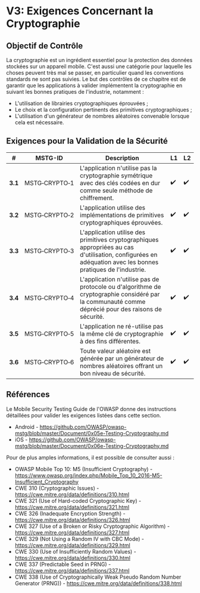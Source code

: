 # V3: Exigences Concernant la Cryptographie

## Objectif de Contrôle

La cryptographie est un ingrédient essentiel pour la protection des données stockées sur un appareil mobile. C'est aussi une catégorie pour laquelle les choses peuvent très mal se passer, en particulier quand les conventions standards ne sont pas suivies. Le but des contrôles de ce chapitre est de garantir que les applications à valider implémentent la cryptographie en suivant les bonnes pratiques de l'industrie, notamment :

- L'utilisation de librairies cryptographiques éprouvées ;
- Le choix et la configuration pertinents des primitives cryptographiques ;
- L'utilisation d'un générateur de nombres aléatoires convenable lorsque cela est nécessaire.

## Exigences pour la Validation de la Sécurité

| # | MSTG-ID | Description | L1 | L2 |
| --- | --- | --- | --- | --- |
| **3.1** | MSTG‑CRYPTO‑1 | L'application n'utilise pas la cryptographie symétrique avec des clés codées en dur comme seule méthode de chiffrement.| ✔️ | ✔️ |
| **3.2** | MSTG‑CRYPTO‑2 | L'application utilise des implémentations de primitives cryptographiques éprouvées. | ✔️ | ✔️ |
| **3.3** | MSTG‑CRYPTO‑3 | L'application utilise des primitives cryptographiques appropriées au cas d'utilisation, configurées en adéquation avec les bonnes pratiques de l'industrie. | ✔️ | ✔️|
| **3.4** | MSTG‑CRYPTO‑4 | L'application n'utilise pas de protocole ou d'algorithme de cryptographie considéré par la communauté comme déprécié pour des raisons de sécurité. | ✔️ | ✔️|
| **3.5** | MSTG‑CRYPTO‑5 | L'application ne ré-utilise pas la même clé de cryptographie à des fins différentes. | ✔️ | ✔️ |
| **3.6** | MSTG‑CRYPTO‑6 | Toute valeur aléatoire est générée par un générateur de nombres aléatoires offrant un bon niveau de sécurité. | ✔️ | ✔️ |

## Références

Le Mobile Security Testing Guide de l'OWASP donne des instructions détaillées pour valider les exigences listées dans cette section.

- Android - <https://github.com/OWASP/owasp-mstg/blob/master/Document/0x05e-Testing-Cryptography.md>
- iOS - <https://github.com/OWASP/owasp-mstg/blob/master/Document/0x06e-Testing-Cryptography.md>

Pour de plus amples informations, il est possible de consulter aussi :

- OWASP Mobile Top 10: M5 (Insufficient Cryptography) - <https://www.owasp.org/index.php/Mobile_Top_10_2016-M5-Insufficient_Cryptography>
- CWE 310 (Cryptographic Issues) - <https://cwe.mitre.org/data/definitions/310.html>
- CWE 321 (Use of Hard-coded Cryptographic Key) - <https://cwe.mitre.org/data/definitions/321.html>
- CWE 326 (Inadequate Encryption Strength) - <https://cwe.mitre.org/data/definitions/326.html>
- CWE 327 (Use of a Broken or Risky Cryptographic Algorithm) - <https://cwe.mitre.org/data/definitions/327.html>
- CWE 329 (Not Using a Random IV with CBC Mode) - <https://cwe.mitre.org/data/definitions/329.html>
- CWE 330 (Use of Insufficiently Random Values) - <https://cwe.mitre.org/data/definitions/330.html>
- CWE 337 (Predictable Seed in PRNG) - <https://cwe.mitre.org/data/definitions/337.html>
- CWE 338 (Use of Cryptographically Weak Pseudo Random Number Generator (PRNG)) - <https://cwe.mitre.org/data/definitions/338.html>
